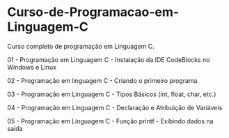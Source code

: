 # Curso-de-Programacao-em-Linguagem-C
Curso completo de programação em Linguagem C.

01 - Programação em Linguagem C - Instalação da IDE CodeBlocks no Windows e Linux

02 - Programação em linguagem C - Criando o primeiro programa

03 - Programação em Linguagem C - Tipos Básicos (int, float, char, etc.)

04 - Programação em Linguagem C - Declaração e Atribuição de Variáveis

05 - Programação em Linguagem C - Função printf - Exibindo dados na saída
